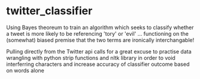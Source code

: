 # twitter_classifier

Using Bayes theoreum to train an algorithm which seeks to classify whether a tweet is more likely to be referencing 'tory' or 'evil'
... functioning on the (somewhat) biased premise that the two terms are ironically interchangable!

Pulling directly from the Twitter api calls for a great excuse to practise data wrangling with python strip functions and nltk library in order to void interferring characters and increase accuracy of classifier outcome based on words alone
